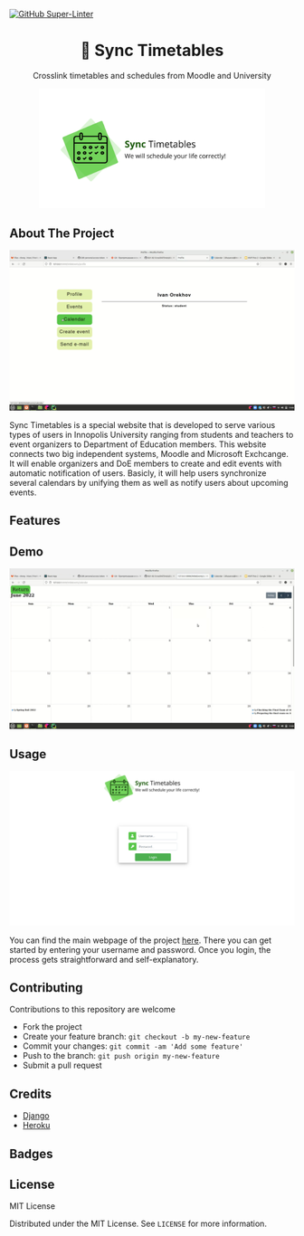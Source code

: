[![GitHub Super-Linter](https://github.com/InnoSWP/B21-02-CrosslinkTimetable/workflows/Lint%20Code%20Base/badge.svg)](https://github.com/marketplace/actions/super-linter)

<h1 align="center"> 📅 Sync Timetables </h1>

<p align="center"> Crosslink timetables and schedules from Moodle and University </p>

<p align="center"> <img src="https://github.com/InnoSWP/B21-02-CrosslinkTimetable/blob/main/assets/LoGo%20of%20SWD%20(3).png" width="400"> </p>

## About The Project

<p align="center"> <img src="https://github.com/InnoSWP/B21-02-CrosslinkTimetable/blob/main/assets/Screenshot%20(133).png" width="700"> </p>

Sync Timetables is a special website that is developed to serve various types of users in Innopolis University ranging from students and teachers to event organizers to Department of Education members. This website connects two big independent systems, Moodle and Microsoft Exchcange. It will enable organizers and DoE members to create and edit events with automatic notification of users. Basicly, it will help users synchronize several calendars by unifying them as well as notify users about upcoming events.

## Features



## Demo

[![IMAGE ALT TEXT HERE](https://github.com/InnoSWP/B21-02-CrosslinkTimetable/blob/main/assets/Screenshot%20(132).png)](https://www.youtube.com/watch?v=_wZNFJtUfvc&t=4s)

## Usage

<p align="center"> <img src="https://github.com/InnoSWP/B21-02-CrosslinkTimetable/blob/main/assets/Screenshot%20(131).png" width="700"> </p>

You can find the main webpage of the project [here](https://synctimetables.herokuapp.com/). There you can get started by entering your username and password. Once you login, the process gets straightforward and self-explanatory.

## Contributing

Contributions to this repository are welcome

* Fork the project
* Create your feature branch: `git checkout -b my-new-feature`
* Commit your changes: `git commit -am 'Add some feature'`
* Push to the branch: `git push origin my-new-feature`
* Submit a pull request

## Credits 

* [Django](https://www.djangoproject.com/)
* [Heroku](https://www.heroku.com/)

## Badges



## License

MIT License

Distributed under the MIT License. See `LICENSE` for more information.
